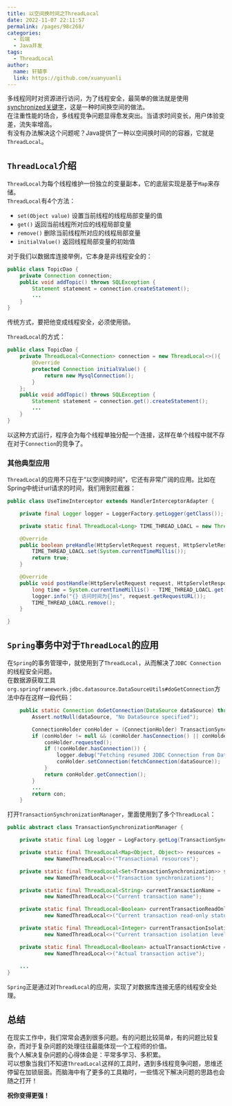 ```yaml
---
title: 以空间换时间之ThreadLocal
date: 2022-11-07 22:11:57
permalink: /pages/98c268/
categories:
  - 后端
  - Java并发
tags:
  - ThreadLocal
author: 
  name: 轩辕李
  link: https://github.com/xuanyuanli
---
```


多线程同时对资源进行访问，为了线程安全，最简单的做法就是使用[synchronized关键字](/pages/29b2de/)，这是一种时间换空间的做法。  
在注重性能的场合，多线程竞争问题显得愈发突出。当请求时间变长，用户体验变差，流失率增高。  
有没有办法解决这个问题呢？Java提供了一种以空间换时间的的容器，它就是`ThreadLocal`。  

<!-- more -->

## `ThreadLocal`介绍 
`ThreadLocal`为每个线程维护一份独立的变量副本，它的底层实现是基于`Map`来存储。  
`ThreadLocal`有4个方法：
- `set(Object value)`		设置当前线程的线程局部变量的值
- `get()`				返回当前线程所对应的线程局部变量
- `remove()`			删除当前线程所对应的线程局部变量
- `initialValue()`		返回线程局部变量的初始值

对于我们以数据库连接举例，它本身是非线程安全的：
```java
public class TopicDao {
    private Connection connection;
    public void addTopic() throws SQLException {
        Statement statement = connection.createStatement();
        ...
    }
}
```
传统方式，要把他变成线程安全，必须使用锁。

`ThreadLocal`的方式：
```java
public class TopicDao {
    private ThreadLocal<Connection> connection = new ThreadLocal<>(){
        @Override
        protected Connection initialValue() {
            return new MysqlConnection();
        }
    };
    public void addTopic() throws SQLException {
        Statement statement = connection.get().createStatement();
        ...
    }
}
```
以这种方式运行，程序会为每个线程单独分配一个连接，这样在单个线程中就不存在对于`Connection`的竞争了。  

### 其他典型应用
`ThreadLocal`的应用不只在于“以空间换时间”，它还有非常广阔的应用。比如在Spring中统计url请求的时间，我们用到拦截器：
```java
public class UseTimeInterceptor extends HandlerInterceptorAdapter {

    private final Logger logger = LoggerFactory.getLogger(getClass());

    private static final ThreadLocal<Long> TIME_THREAD_LOACL = new ThreadLocal<>();

    @Override
    public boolean preHandle(HttpServletRequest request, HttpServletResponse response, Object handler) {
        TIME_THREAD_LOACL.set(System.currentTimeMillis());
        return true;
    }

    @Override
    public void postHandle(HttpServletRequest request, HttpServletResponse response, Object handler, ModelAndView modelAndView) {
        long time = System.currentTimeMillis() - TIME_THREAD_LOACL.get();
        logger.info("{} 访问时间为{}ms", request.getRequestURL());
        TIME_THREAD_LOACL.remove();
    }

}
```

## `Spring`事务中对于`ThreadLocal`的应用
在`Spring`的事务管理中，就使用到了`ThreadLocal`，从而解决了`JDBC Connection`的线程安全问题。  
在数据源获取工具`org.springframework.jdbc.datasource.DataSourceUtils#doGetConnection`方法中存在这样一段代码：
```java
	public static Connection doGetConnection(DataSource dataSource) throws SQLException {
		Assert.notNull(dataSource, "No DataSource specified");

		ConnectionHolder conHolder = (ConnectionHolder) TransactionSynchronizationManager.getResource(dataSource);
		if (conHolder != null && (conHolder.hasConnection() || conHolder.isSynchronizedWithTransaction())) {
			conHolder.requested();
			if (!conHolder.hasConnection()) {
				logger.debug("Fetching resumed JDBC Connection from DataSource");
				conHolder.setConnection(fetchConnection(dataSource));
			}
			return conHolder.getConnection();
		}
        ...
		return con;
	}
```
打开`TransactionSynchronizationManager`，里面使用到了多个`ThreadLocal`：
```java
public abstract class TransactionSynchronizationManager {

    private static final Log logger = LogFactory.getLog(TransactionSynchronizationManager.class);

    private static final ThreadLocal<Map<Object, Object>> resources =
            new NamedThreadLocal<>("Transactional resources");

    private static final ThreadLocal<Set<TransactionSynchronization>> synchronizations =
            new NamedThreadLocal<>("Transaction synchronizations");

    private static final ThreadLocal<String> currentTransactionName =
            new NamedThreadLocal<>("Current transaction name");

    private static final ThreadLocal<Boolean> currentTransactionReadOnly =
            new NamedThreadLocal<>("Current transaction read-only status");

    private static final ThreadLocal<Integer> currentTransactionIsolationLevel =
            new NamedThreadLocal<>("Current transaction isolation level");

    private static final ThreadLocal<Boolean> actualTransactionActive =
            new NamedThreadLocal<>("Actual transaction active");
    
    ...
}
```
`Spring`正是通过对`ThreadLocal`的应用，实现了对数据库连接无感的线程安全处理。  

## 总结
在现实工作中，我们常常会遇到很多问题。有的问题比较简单，有的问题比较复杂，而对于复杂问题的处理往往最能体现一个工程师的价值。  
我个人解决复杂问题的心得体会是：平常多学习、多积累。  
可以想象当我们不知道`ThreadLocal`这样的工具时，遇到多线程竞争问题，思维还停留在加锁层面。而脑海中有了更多的工具箱时，一些情况下解决问题的思路也会随之打开！  

**祝你变得更强！**
